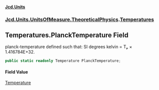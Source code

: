 #### [Jcd.Units](index.md 'index')

### [Jcd.Units.UnitsOfMeasure.TheoreticalPhysics](Jcd.Units.UnitsOfMeasure.TheoreticalPhysics.md 'Jcd.Units.UnitsOfMeasure.TheoreticalPhysics').[Temperatures](Temperatures.md 'Jcd.Units.UnitsOfMeasure.TheoreticalPhysics.Temperatures')

## Temperatures.PlanckTemperature Field

planck-temperature defined such that: SI degrees kelvin = Tₚ × 1.416784E+32.

```csharp
public static readonly Temperature PlanckTemperature;
```

#### Field Value

[Temperature](Temperature.md 'Jcd.Units.UnitTypes.Temperature')